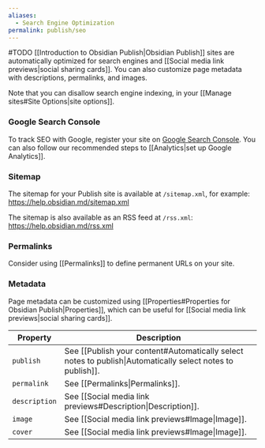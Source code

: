 ```yaml
---
aliases:
  - Search Engine Optimization
permalink: publish/seo
---
```

#TODO
[[Introduction to Obsidian Publish|Obsidian Publish]] sites are automatically optimized for search engines and [[Social media link previews|social sharing cards]]. You can also customize page metadata with descriptions, permalinks, and images.

Note that you can disallow search engine indexing, in your [[Manage sites#Site Options|site options]].

### Google Search Console

To track SEO with Google, register your site on [Google Search Console](https://search.google.com/search-console). You can also follow our recommended steps to [[Analytics|set up Google Analytics]].

### Sitemap

The sitemap for your Publish site is available at `/sitemap.xml`, for example:
https://help.obsidian.md/sitemap.xml

The sitemap is also available as an RSS feed at `/rss.xml`:
https://help.obsidian.md/rss.xml

### Permalinks

Consider using [[Permalinks]] to define permanent URLs on your site.

### Metadata

Page metadata can be customized using [[Properties#Properties for Obsidian Publish|Properties]], which can be useful for [[Social media link previews|social sharing cards]].

| Property      | Description                                                                                                       |
| ------------- | ----------------------------------------------------------------------------------------------------------------- |
| `publish`     | See [[Publish your content#Automatically select notes to publish\|Automatically select notes to publish]]. |
| `permalink`   | See [[Permalinks\|Permalinks]].                                                                                   |
| `description` | See [[Social media link previews#Description\|Description]].                                                      |
| `image`       | See [[Social media link previews#Image\|Image]].                                                                  |
| `cover`       | See [[Social media link previews#Image\|Image]].                                                                  |
